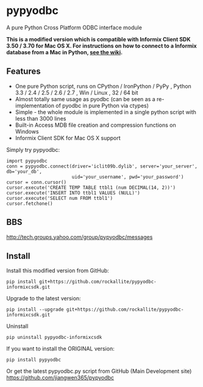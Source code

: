 pypyodbc
========

A pure Python Cross Platform ODBC interface module

**This is a modified version which is compatible with Informix Client SDK 3.50 / 3.70 for Mac OS X. For instructions on how to connect to a Informix database from a Mac in Python, [see the wiki](https://github.com/rockallite/pypyodbc-informixcsdk/wiki).**

Features
--------

  * One pure Python script, runs on CPython / IronPython / PyPy , Python 3.3 / 2.4 / 2.5 / 2.6 / 2.7 , Win / Linux , 32 / 64 bit
  * Almost totally same usage as pyodbc (can be seen as a re-implementation of pyodbc in pure Python via ctypes)
  * Simple - the whole module is implemented in a single python script with less than 3000 lines
  * Built-in Access MDB file creation and compression functions on Windows
  * Informix Client SDK for Mac OS X support

Simply try pypyodbc:

    import pypyodbc 
    conn = pypyodbc.connect(driver='iclit09b.dylib', server='your_server', db='your_db',
                            uid='your_username', pwd='your_password')
    cursor = conn.cursor()
    cursor.execute('CREATE TEMP TABLE ttbl1 (num DECIMAL(14, 2))')
    cursor.execute('INSERT INTO ttbl1 VALUES (NULL)')
    cursor.execute('SELECT num FROM ttbl1')
    cursor.fetchone()

BBS
---

http://tech.groups.yahoo.com/group/pypyodbc/messages


Install
-------

Install this modified version from GitHub:

    pip install git+https://github.com/rockallite/pypyodbc-informixcsdk.git

Upgrade to the latest version:

    pip install --upgrade git+https://github.com/rockallite/pypyodbc-informixcsdk.git

Uninstall

    pip uninstall pypyodbc-informixcsdk

If you want to install the ORIGINAL version:

    pip install pypyodbc

Or get the latest pypyodbc.py script from GitHub (Main Development site) <https://github.com/jiangwen365/pypyodbc>
